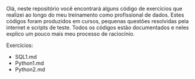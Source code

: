 Olá, neste repositório você encontrará alguns código de exercícios que realizei ao longo do meu treinamento como profissional de dados. Estes códigos foram produzidos em cursos, pequenas questões resolvidas pela internet e scripts de teste.
Todos os códigos estão documentados e neles explico um pouco mais meu processo de raciocínio.

Exercícios:
- SQL1.md
- Python1.md
- Python2.md

